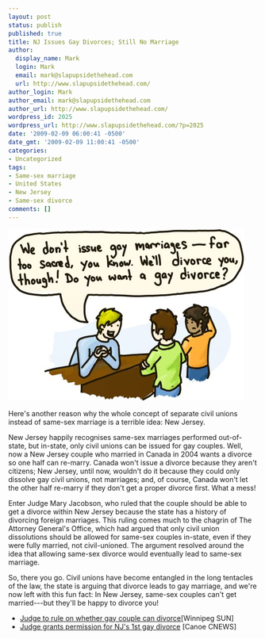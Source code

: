 ```yaml
---
layout: post
status: publish
published: true
title: NJ Issues Gay Divorces; Still No Marriage
author:
  display_name: Mark
  login: Mark
  email: mark@slapupsidethehead.com
  url: http://www.slapupsidethehead.com/
author_login: Mark
author_email: mark@slapupsidethehead.com
author_url: http://www.slapupsidethehead.com/
wordpress_id: 2025
wordpress_url: http://www.slapupsidethehead.com/?p=2025
date: '2009-02-09 06:00:41 -0500'
date_gmt: '2009-02-09 11:00:41 -0500'
categories:
- Uncategorized
tags:
- Same-sex marriage
- United States
- New Jersey
- Same-sex divorce
comments: []
---
```

![But why are they asking a hotel receptionist, anyway?](/wp-content/media/2009/02/gay-divorce.jpg "But why are they asking a hotel receptionist, anyway?")

Here's another reason why the whole concept of separate civil unions instead of same-sex marriage is a terrible idea: New Jersey.

New Jersey happily recognises same-sex marriages performed out-of-state, but in-state, only civil unions can be issued for gay couples. Well, now a New Jersey couple who married in Canada in 2004 wants a divorce so one half can re-marry. Canada won't issue a divorce because they aren't citizens; New Jersey, until now, wouldn't do it because they could only dissolve gay civil unions, not marriages; and, of course, Canada won't let the other half re-marry if they don't get a proper divorce first. What a mess!

Enter Judge Mary Jacobson, who ruled that the couple should be able to get a divorce within New Jersey because the state has a history of divorcing foreign marriages. This ruling comes much to the chagrin of The Attorney General's Office, which had argued that only civil union dissolutions should be allowed for same-sex couples in-state, even if they were fully married, not civil-unioned. The argument resolved around the idea that allowing same-sex divorce would eventually lead to same-sex marriage.

So, there you go. Civil unions have become entangled in the long tentacles of the law, the state is arguing that divorce leads to gay marriage, and we're now left with this fun fact: In New Jersey, same-sex couples can't get married---but they'll be happy to divorce you!

- [Judge to rule on whether gay couple can divorce](http://www.winnipegsun.com/news/world/2009/02/06/8295871.html)[Winnipeg SUN]
- [Judge grants permission for NJ's 1st gay divorce](http://cnews.canoe.ca/CNEWS/World/2009/02/06/8296101-ap.html) [Canoe CNEWS]
